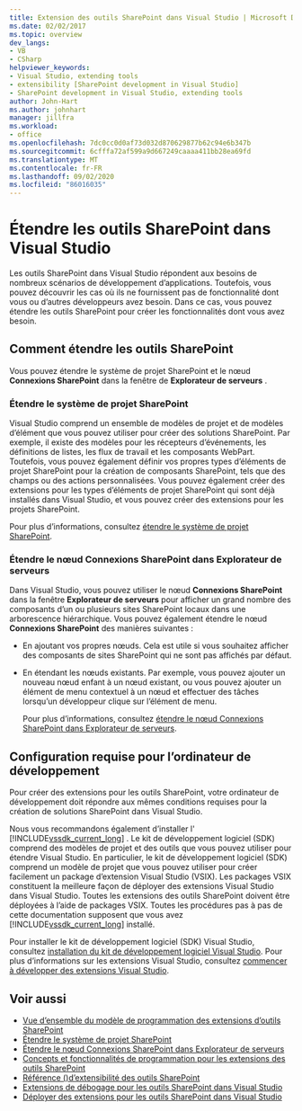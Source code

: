 ```yaml
---
title: Extension des outils SharePoint dans Visual Studio | Microsoft Docs
ms.date: 02/02/2017
ms.topic: overview
dev_langs:
- VB
- CSharp
helpviewer_keywords:
- Visual Studio, extending tools
- extensibility [SharePoint development in Visual Studio]
- SharePoint development in Visual Studio, extending tools
author: John-Hart
ms.author: johnhart
manager: jillfra
ms.workload:
- office
ms.openlocfilehash: 7dc0cc0d0af73d032d870629877b62c94e6b347b
ms.sourcegitcommit: 6cfffa72af599a9d667249caaaa411bb28ea69fd
ms.translationtype: MT
ms.contentlocale: fr-FR
ms.lasthandoff: 09/02/2020
ms.locfileid: "86016035"
---
```

# <a name="extend-the-sharepoint-tools-in-visual-studio"></a>Étendre les outils SharePoint dans Visual Studio
  Les outils SharePoint dans Visual Studio répondent aux besoins de nombreux scénarios de développement d’applications. Toutefois, vous pouvez découvrir les cas où ils ne fournissent pas de fonctionnalité dont vous ou d’autres développeurs avez besoin. Dans ce cas, vous pouvez étendre les outils SharePoint pour créer les fonctionnalités dont vous avez besoin.

## <a name="how-to-extend-the-sharepoint-tools"></a>Comment étendre les outils SharePoint
 Vous pouvez étendre le système de projet SharePoint et le nœud **Connexions SharePoint** dans la fenêtre de **Explorateur de serveurs** .

### <a name="extend-the-sharepoint-project-system"></a>Étendre le système de projet SharePoint
 Visual Studio comprend un ensemble de modèles de projet et de modèles d’élément que vous pouvez utiliser pour créer des solutions SharePoint. Par exemple, il existe des modèles pour les récepteurs d’événements, les définitions de listes, les flux de travail et les composants WebPart. Toutefois, vous pouvez également définir vos propres types d’éléments de projet SharePoint pour la création de composants SharePoint, tels que des champs ou des actions personnalisées. Vous pouvez également créer des extensions pour les types d’éléments de projet SharePoint qui sont déjà installés dans Visual Studio, et vous pouvez créer des extensions pour les projets SharePoint.

 Pour plus d’informations, consultez [étendre le système de projet SharePoint](../sharepoint/extending-the-sharepoint-project-system.md).

### <a name="extend-the-sharepoint-connections-node-in-server-explorer"></a>Étendre le nœud Connexions SharePoint dans Explorateur de serveurs
 Dans Visual Studio, vous pouvez utiliser le nœud **Connexions SharePoint** dans la fenêtre **Explorateur de serveurs** pour afficher un grand nombre des composants d’un ou plusieurs sites SharePoint locaux dans une arborescence hiérarchique. Vous pouvez également étendre le nœud **Connexions SharePoint** des manières suivantes :

- En ajoutant vos propres nœuds. Cela est utile si vous souhaitez afficher des composants de sites SharePoint qui ne sont pas affichés par défaut.

- En étendant les nœuds existants. Par exemple, vous pouvez ajouter un nouveau nœud enfant à un nœud existant, ou vous pouvez ajouter un élément de menu contextuel à un nœud et effectuer des tâches lorsqu’un développeur clique sur l’élément de menu.

  Pour plus d’informations, consultez [étendre le nœud Connexions SharePoint dans Explorateur de serveurs](../sharepoint/extending-the-sharepoint-connections-node-in-server-explorer.md).

## <a name="development-computer-requirements"></a>Configuration requise pour l’ordinateur de développement
 Pour créer des extensions pour les outils SharePoint, votre ordinateur de développement doit répondre aux mêmes conditions requises pour la création de solutions SharePoint dans Visual Studio.

 Nous vous recommandons également d’installer l' [!INCLUDE[vssdk_current_long](../sharepoint/includes/vssdk-current-long-md.md)] . Le kit de développement logiciel (SDK) comprend des modèles de projet et des outils que vous pouvez utiliser pour étendre Visual Studio. En particulier, le kit de développement logiciel (SDK) comprend un modèle de projet que vous pouvez utiliser pour créer facilement un package d’extension Visual Studio (VSIX). Les packages VSIX constituent la meilleure façon de déployer des extensions Visual Studio dans Visual Studio. Toutes les extensions des outils SharePoint doivent être déployées à l’aide de packages VSIX. Toutes les procédures pas à pas de cette documentation supposent que vous avez [!INCLUDE[vssdk_current_long](../sharepoint/includes/vssdk-current-long-md.md)] installé.

 Pour installer le kit de développement logiciel (SDK) Visual Studio, consultez [installation du kit de développement logiciel Visual Studio](../extensibility/installing-the-visual-studio-sdk.md). Pour plus d’informations sur les extensions Visual Studio, consultez [commencer à développer des extensions Visual Studio](../extensibility/starting-to-develop-visual-studio-extensions.md).

## <a name="see-also"></a>Voir aussi

- [Vue d’ensemble du modèle de programmation des extensions d’outils SharePoint](../sharepoint/overview-of-the-programming-model-of-sharepoint-tools-extensions.md)
- [Étendre le système de projet SharePoint](../sharepoint/extending-the-sharepoint-project-system.md)
- [Étendre le nœud Connexions SharePoint dans Explorateur de serveurs](../sharepoint/extending-the-sharepoint-connections-node-in-server-explorer.md)
- [Concepts et fonctionnalités de programmation pour les extensions des outils SharePoint](../sharepoint/programming-concepts-and-features-for-sharepoint-tools-extensions.md)
- [Référence &#40;&#41;d’extensibilité des outils SharePoint ](../sharepoint/reference-sharepoint-tools-extensibility.md)
- [Extensions de débogage pour les outils SharePoint dans Visual Studio](../sharepoint/debugging-extensions-for-the-sharepoint-tools-in-visual-studio.md)
- [Déployer des extensions pour les outils SharePoint dans Visual Studio](../sharepoint/deploying-extensions-for-the-sharepoint-tools-in-visual-studio.md)